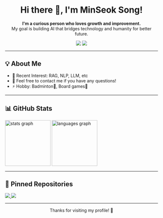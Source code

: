 <!-- 제목과 소개 -->
<h1 align="center">Hi there 👋, I'm MinSeok Song!</h1>
<p align="center">
  <b>I'm a curious person who loves growth and improvement.</b><br/>
  My goal is building AI that bridges technology and humanity for better future.
</p>

<!-- 소셜 혹은 연락처 뱃지 (옵션) -->
<p align="center">
  <a href="https://github.com/SongminSong1023"><img src="https://img.shields.io/badge/GitHub-SongminSong1023-black?logo=github" /></a>
  <a href="mailto:duel05021023@songminmin1023@gmail.com"><img src="https://img.shields.io/badge/Mail-songminmin1023@gmail.com-red?logo=gmail" /></a>
</p>

---

## 💡 About Me
- 🌱 Recent Interest: RAG, NLP, LLM, etc
- 💬 Feel free to contact me if you have any questions!
- ⚡ Hobby: Badminton🏸, Board games🎲

---

## 📊 GitHub Stats
<!-- GitHub 통계 카드 -->
<p>
  <img src="https://github-readme-stats.vercel.app/api?username=SongminSong1023&show_icons=true&theme=tokyonight" height="150" alt="stats graph" />  
  <img src="https://github-readme-stats.vercel.app/api/top-langs/?username=SongminSong1023&layout=compact&theme=tokyonight" height="150" alt="languages graph" />
</p>

---

## 📌 Pinned Repositories
<!-- 고정해두고 싶은 주요 레포지토리들 -->
<p>
  <a href="https://github.com/SongminSong1023/review_summarization_project">
    <img src="https://github-readme-stats.vercel.app/api/pin/?username=SongminSong1023&repo=review_summarization_project&theme=tokyonight" />
  </a>
  <a href="https://github.com/본인아이디/프로젝트2">
    <img src="https://github-readme-stats.vercel.app/api/pin/?username=본인아이디&repo=프로젝트2&theme=tokyonight" />
  </a>
</p>

---

<!-- 간단히 마무리 멘트 -->
<p align="center">
  Thanks for visiting my profile! 🎉
</p>
